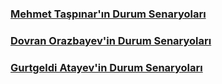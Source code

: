 
### [Mehmet Taşpınar'ın Durum Senaryoları](mehmet-senaryo.pdf)

### [Dovran Orazbayev'in Durum Senaryoları]()

### [Gurtgeldi Atayev'in Durum Senaryoları]()
